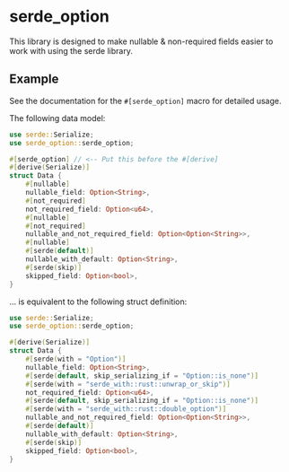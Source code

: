 # serde_option

This library is designed to make nullable & non-required fields easier to work with using the serde library.

## Example
See the documentation for the `#[serde_option]` macro for detailed usage.

The following data model:

```rust
use serde::Serialize;
use serde_option::serde_option;

#[serde_option] // <-- Put this before the #[derive]
#[derive(Serialize)]
struct Data {
    #[nullable]
    nullable_field: Option<String>,
    #[not_required]
    not_required_field: Option<u64>,
    #[nullable]
    #[not_required]
    nullable_and_not_required_field: Option<Option<String>>,
    #[nullable]
    #[serde(default)]
    nullable_with_default: Option<String>,
    #[serde(skip)]
    skipped_field: Option<bool>,
}
```

... is equivalent to the following struct definition:

```rust
use serde::Serialize;
use serde_option::serde_option;

#[derive(Serialize)]
struct Data {
    #[serde(with = "Option")]
    nullable_field: Option<String>,
    #[serde(default, skip_serializing_if = "Option::is_none")]
    #[serde(with = "serde_with::rust::unwrap_or_skip")]
    not_required_field: Option<u64>,
    #[serde(default, skip_serializing_if = "Option::is_none")]
    #[serde(with = "serde_with::rust::double_option")]
    nullable_and_not_required_field: Option<Option<String>>,
    #[serde(default)]
    nullable_with_default: Option<String>,
    #[serde(skip)]
    skipped_field: Option<bool>,
}
```